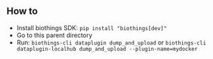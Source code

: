 
## How to
- Install biothings SDK: `pip install "biothings[dev]"`
- Go to this parent directory
- Run: `biothings-cli dataplugin dump_and_upload` or `biothings-cli dataplugin-localhub dump_and_upload --plugin-name=mydocker`


